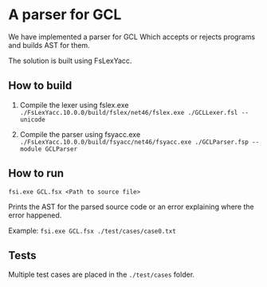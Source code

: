 #  A parser for GCL
We have implemented a parser for GCL Which accepts or rejects programs and builds AST for them. 

The solution is built using FsLexYacc.

## How to build
1. Compile the lexer using fslex.exe
`./FsLexYacc.10.0.0/build/fslex/net46/fslex.exe ./GCLLexer.fsl --unicode`

2. Compile the parser using fsyacc.exe
`./FsLexYacc.10.0.0/build/fsyacc/net46/fsyacc.exe ./GCLParser.fsp --module GCLParser`

## How to run
`fsi.exe GCL.fsx <Path to source file>` 

Prints the AST for the parsed source code or an error explaining where the error happened.

Example:
`fsi.exe GCL.fsx ./test/cases/case0.txt` 



## Tests
Multiple test cases are placed in the `./test/cases` folder.


